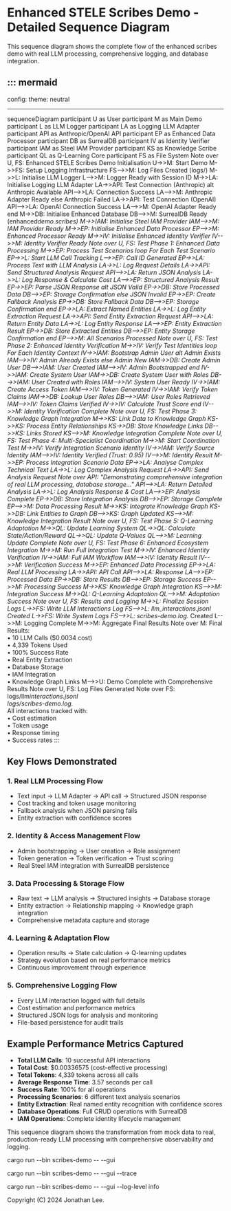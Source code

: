 # Enhanced STELE Scribes Demo - Detailed Sequence Diagram

This sequence diagram shows the complete flow of the enhanced scribes demo with real LLM processing, comprehensive logging, and database integration.

## ::: mermaid

config:
theme: neutral

---

sequenceDiagram
participant U as User
participant M as Main Demo
participant L as LLM Logger
participant LA as Logging LLM Adapter
participant API as Anthropic/OpenAI API
participant EP as Enhanced Data Processor
participant DB as SurrealDB
participant IV as Identity Verifier
participant IAM as Steel IAM Provider
participant KS as Knowledge Scribe
participant QL as Q-Learning Core
participant FS as File System
Note over U, FS: Enhanced STELE Scribes Demo Initialisation
U->>M: Start Demo
M->>FS: Setup Logging Infrastructure
FS-->>M: Log Files Created (logs/)
M->>L: Initialise LLM Logger
L-->>M: Logger Ready with Session ID
M->>LA: Initialise Logging LLM Adapter
LA->>API: Test Connection (Anthropic)
alt Anthropic Available
API-->>LA: Connection Success
LA-->>M: Anthropic Adapter Ready
else Anthropic Failed
LA->>API: Test Connection (OpenAI)
API-->>LA: OpenAI Connection Success
LA-->>M: OpenAI Adapter Ready
end
M->>DB: Initialise Enhanced Database
DB-->>M: SurrealDB Ready (enhanced*demo.scribes)
M->>IAM: Initialise Steel IAM Provider
IAM-->>M: IAM Provider Ready
M->>EP: Initialise Enhanced Data Processor
EP-->>M: Enhanced Processor Ready
M->>IV: Initialise Enhanced Identity Verifier
IV-->>M: Identity Verifier Ready
Note over U, FS: Test Phase 1: Enhanced Data Processing
M->>EP: Process Test Scenarios
loop For Each Test Scenario
EP->>L: Start LLM Call Tracking
L-->>EP: Call ID Generated
EP->>LA: Process Text with LLM Analysis
LA->>L: Log Request Details
LA->>API: Send Structured Analysis Request
API-->>LA: Return JSON Analysis
LA->>L: Log Response & Calculate Cost
LA-->>EP: Structured Analysis Result
EP->>EP: Parse JSON Response
alt JSON Valid
EP->>DB: Store Processed Data
DB-->>EP: Storage Confirmation
else JSON Invalid
EP->>EP: Create Fallback Analysis
EP->>DB: Store Fallback Data
DB-->>EP: Storage Confirmation
end
EP->>LA: Extract Named Entities
LA->>L: Log Entity Extraction Request
LA->>API: Send Entity Extraction Request
API-->>LA: Return Entity Data
LA->>L: Log Entity Response
LA-->>EP: Entity Extraction Result
EP->>DB: Store Extracted Entities
DB-->>EP: Entity Storage Confirmation
end
EP-->>M: All Scenarios Processed
Note over U, FS: Test Phase 2: Enhanced Identity Verification
M->>IV: Verify Test Identities
loop For Each Identity Context
IV->>IAM: Bootstrap Admin User
alt Admin Exists
IAM-->>IV: Admin Already Exists
else Admin New
IAM->>DB: Create Admin User
DB-->>IAM: User Created
IAM-->>IV: Admin Bootstrapped
end
IV->>IAM: Create System User
IAM->>DB: Create System User with Roles
DB-->>IAM: User Created with Roles
IAM-->>IV: System User Ready
IV->>IAM: Create Access Token
IAM-->>IV: Token Generated
IV->>IAM: Verify Token Claims
IAM->>DB: Lookup User Roles
DB-->>IAM: User Roles Retrieved
IAM-->>IV: Token Claims Verified
IV->>IV: Calculate Trust Score
end
IV-->>M: Identity Verification Complete
Note over U, FS: Test Phase 3: Knowledge Graph Integration
M->>KS: Link Data to Knowledge Graph
KS->>KS: Process Entity Relationships
KS->>DB: Store Knowledge Links
DB-->>KS: Links Stored
KS-->>M: Knowledge Integration Complete
Note over U, FS: Test Phase 4: Multi-Specialist Coordination
M->>M: Start Coordination Test
M->>IV: Verify Integration Scenario Identity
IV->>IAM: Verify Source Identity
IAM-->>IV: Identity Verified (Trust: 0.95)
IV-->>M: Identity Result
M->>EP: Process Integration Scenario Data
EP->>LA: Analyse Complex Technical Text
LA->>L: Log Complex Analysis Request
LA->>API: Send Analysis Request
Note over API: "Demonstrating comprehensive integration<br/>of real LLM processing, database storage..."
API-->>LA: Return Detailed Analysis
LA->>L: Log Analysis Response & Cost
LA-->>EP: Analysis Complete
EP->>DB: Store Integration Analysis
DB-->>EP: Storage Complete
EP-->>M: Data Processing Result
M->>KS: Integrate Knowledge Graph
KS->>DB: Link Entities to Graph
DB-->>KS: Graph Updated
KS-->>M: Knowledge Integration Result
Note over U, FS: Test Phase 5: Q-Learning Adaptation
M->>QL: Update Learning System
QL->>QL: Calculate State/Action/Reward
QL->>QL: Update Q-Values
QL-->>M: Learning Update Complete
Note over U, FS: Test Phase 6: Enhanced Ecosystem Integration
M->>M: Run Full Integration Test
M->>IV: Enhanced Identity Verification
IV->>IAM: Full IAM Workflow
IAM-->>IV: Identity Result
IV-->>M: Verification Success
M->>EP: Enhanced Data Processing
EP->>LA: Real LLM Processing
LA->>API: API Call
API-->>LA: Response
LA-->>EP: Processed Data
EP->>DB: Store Results
DB-->>EP: Storage Success
EP-->>M: Processing Success
M->>KS: Knowledge Graph Integration
KS-->>M: Integration Success
M->>QL: Q-Learning Adaptation
QL-->>M: Adaptation Success
Note over U, FS: Results and Logging
M->>L: Finalize Session Logs
L->>FS: Write LLM Interactions Log
FS-->>L: llm_interactions.jsonl Created
L->>FS: Write System Logs
FS-->>L: scribes-demo.log.* Created
L-->>M: Logging Complete
M->>M: Aggregate Final Results
Note over M: Final Results:<br/>• 10 LLM Calls ($0.0034 cost)<br/>• 4,339 Tokens Used<br/>• 100% Success Rate<br/>• Real Entity Extraction<br/>• Database Storage<br/>• IAM Integration<br/>• Knowledge Graph Links
M-->>U: Demo Complete with Comprehensive Results
Note over U, FS: Log Files Generated
Note over FS: logs/llm*interactions.jsonl<br/>logs/scribes-demo.log.*<br/>All interactions tracked with:<br/>• Cost estimation<br/>• Token usage<br/>• Response timing<br/>• Success rates
:::

## Key Flows Demonstrated

### 1. **Real LLM Processing Flow**

- Text input → LLM Adapter → API call → Structured JSON response
- Cost tracking and token usage monitoring
- Fallback analysis when JSON parsing fails
- Entity extraction with confidence scores

### 2. **Identity & Access Management Flow**

- Admin bootstrapping → User creation → Role assignment
- Token generation → Token verification → Trust scoring
- Real Steel IAM integration with SurrealDB persistence

### 3. **Data Processing & Storage Flow**

- Raw text → LLM analysis → Structured insights → Database storage
- Entity extraction → Relationship mapping → Knowledge graph integration
- Comprehensive metadata capture and storage

### 4. **Learning & Adaptation Flow**

- Operation results → State calculation → Q-learning updates
- Strategy evolution based on real performance metrics
- Continuous improvement through experience

### 5. **Comprehensive Logging Flow**

- Every LLM interaction logged with full details
- Cost estimation and performance metrics
- Structured JSON logs for analysis and monitoring
- File-based persistence for audit trails

## Example Performance Metrics Captured

- **Total LLM Calls**: 10 successful API interactions
- **Total Cost**: $0.00336575 (cost-effective processing)
- **Total Tokens**: 4,339 tokens across all calls
- **Average Response Time**: 3.57 seconds per call
- **Success Rate**: 100% for all operations
- **Processing Scenarios**: 6 different text analysis scenarios
- **Entity Extraction**: Real named entity recognition with confidence scores
- **Database Operations**: Full CRUD operations with SurrealDB
- **IAM Operations**: Complete identity lifecycle management

This sequence diagram shows the transformation from mock data to real, production-ready LLM processing with comprehensive observability and logging.

cargo run --bin scribes-demo -- --gui

cargo run --bin scribes-demo -- --gui --trace

cargo run --bin scribes-demo -- --gui --log-level info

Copyright (C) 2024 Jonathan Lee.
